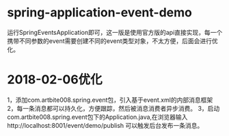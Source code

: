 ﻿# spring-application-event-demo


运行SpringEventsApplication即可，这一版是使用官方版的api直接实现，每一个携带不同参数的event需要创建不同的event类型对象，不太方便，后面会进行优化。


# 2018-02-06优化
1，添加com.artbite008.spring.event包，引入基于event.xml的内部消息框架
2，每一条消息都可以持久化，方便跟踪，然后被消息消费者异步消费。
3，启动com.artbite008.spring.event包下的Application.java,在浏览器输入 http://localhost:8001/event/demo/publish 可以触发后台发布一条消息。
